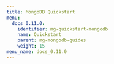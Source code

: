 ```yaml
---
title: MongoDB Quickstart
menu:
  docs_0.11.0:
    identifier: mg-quickstart-mongodb
    name: Quickstart
    parent: mg-mongodb-guides
    weight: 15
menu_name: docs_0.11.0
---
```

